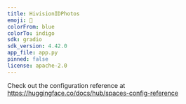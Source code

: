 ```yaml
---
title: HivisionIDPhotos
emoji: 🐢
colorFrom: blue
colorTo: indigo
sdk: gradio
sdk_version: 4.42.0
app_file: app.py
pinned: false
license: apache-2.0
---
```


Check out the configuration reference at https://huggingface.co/docs/hub/spaces-config-reference
